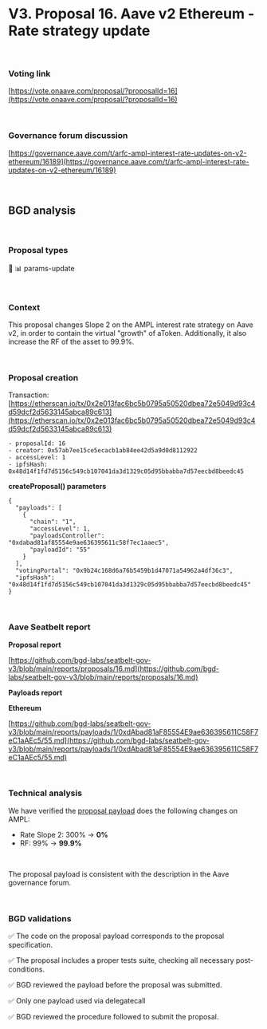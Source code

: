 # V3. Proposal 16. Aave v2 Ethereum - Rate strategy update

<br>

### Voting link

[https://vote.onaave.com/proposal/?proposalId=16](https://vote.onaave.com/proposal/?proposalId=16)

<br>

### Governance forum discussion

[https://governance.aave.com/t/arfc-ampl-interest-rate-updates-on-v2-ethereum/16189](https://governance.aave.com/t/arfc-ampl-interest-rate-updates-on-v2-ethereum/16189)

<br>

## BGD analysis

<br>

### Proposal types

:wrench: :bar_chart: params-update

<br>

### Context

This proposal changes Slope 2 on the AMPL interest rate strategy on Aave v2, in order to contain the virtual "growth" of aToken.
Additionally, it also increase the RF of the asset to 99.9%.

<br>

### Proposal creation

Transaction: [https://etherscan.io/tx/0x2e013fac6bc5b0795a50520dbea72e5049d93c4d59dcf2d5633145abca89c613](https://etherscan.io/tx/0x2e013fac6bc5b0795a50520dbea72e5049d93c4d59dcf2d5633145abca89c613)


```
- proposalId: 16
- creator: 0x57ab7ee15ce5ecacb1ab84ee42d5a9d0d8112922
- accessLevel: 1
- ipfsHash: 0x48d14f1fd7d5156c549cb107041da3d1329c05d95bbabba7d57eecbd8beedc45
```

**createProposal() parameters**
```
{
  "payloads": [
    {
      "chain": "1",
      "accessLevel": 1,
      "payloadsController": "0xdabad81af85554e9ae636395611c58f7ec1aaec5",
      "payloadId": "55"
    }
  ],
  "votingPortal": "0x9b24c168d6a76b5459b1d47071a54962a4df36c3",
  "ipfsHash": "0x48d14f1fd7d5156c549cb107041da3d1329c05d95bbabba7d57eecbd8beedc45"
}
```

<br>

### Aave Seatbelt report

**Proposal report**

[https://github.com/bgd-labs/seatbelt-gov-v3/blob/main/reports/proposals/16.md](https://github.com/bgd-labs/seatbelt-gov-v3/blob/main/reports/proposals/16.md)

**Payloads report**

**Ethereum**

[https://github.com/bgd-labs/seatbelt-gov-v3/blob/main/reports/payloads/1/0xdAbad81aF85554E9ae636395611C58F7eC1aAEc5/55.md](https://github.com/bgd-labs/seatbelt-gov-v3/blob/main/reports/payloads/1/0xdAbad81aF85554E9ae636395611C58F7eC1aAEc5/55.md)

<br>

### Technical analysis

We have verified the [proposal payload](https://etherscan.io/address/0xE6175eBDFa6A53B6fbc1DB80955A8be73f03cFb1#code#F1#L17) does the following changes on AMPL:

- Rate Slope 2: 300% -> **0%**
- RF: 99% -> **99.9%**

<br>

The proposal payload is consistent with the description in the Aave governance forum.

<br>

### BGD validations

:white_check_mark: The code on the proposal payload corresponds to the proposal specification.

:white_check_mark: The proposal includes a proper tests suite, checking all necessary post-conditions.

:white_check_mark: BGD reviewed the payload before the proposal was submitted.

:white_check_mark: Only one payload used via delegatecall

:white_check_mark: BGD reviewed the procedure followed to submit the proposal.
